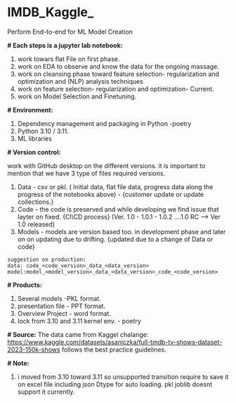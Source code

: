 # IMDB_Kaggle_

Perform End-to-end for ML Model Creation

**# Each steps is a jupyter lab notebook:**
  1. work towars flat File on first phase.
  2. work on EDA to observe and know the data for the ongoing massage.
  3. work on cleansing phase toward feature selection- regularization and optimization and (NLP) analysis techniques
  4. work on feature selection- regularization and optimization- Current.
  5. work on  Model Selection and Finetuning.

**# Environment:**
  1. Dependency management and packaging in Python -poetry
  2. Python 3.10 / 3.11.
  3. ML libraries

**# Version control:**

 work with GitHub desktop on the different versions.
 it is important to mention that we have 3 type of files required versions.
   1. Data - csv or pkl. ( Initial data, flat file data, progress data along the progress of the notebooks above) - {customer update or update collections.}
   2. Code - the code is preserved and while developing we find issue that layter on fixed.  {CI\CD process} (Ver. 1.0 - 1.0.1 - 1.0.2 ....1.0 RC --> Ver 1.0 released)
   3. Models - models are version based too.  in development phase and later on on updating due to drifting.  {updated due to a change of Data or code}

    suggestion on production:
    data: code_<code_version>_data_<data_version> model:model_<model_version>_data_<data_version>_code_<code_version>
**# Products:**
  1. Several models -PKL format.
  2. presentation file - PPT format.
  3. Overview Project - word format.
  4. lock from 3.10 and 3.11 kernel env. - poetry

**# Source:**
The data came from Kaggel chalange:  https://www.kaggle.com/datasets/asaniczka/full-tmdb-tv-shows-dataset-2023-150k-shows
follows the best practice guidelines.

**# Note:**
 1. i moved from 3.10 toward 3.11 so unsupported transition require to save it on excel file including json Dtype for auto loading.
  pkl joblib doesnt support it currently. 
